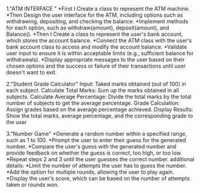 1."ATM INTERFACE "
*First I Create a class to represent the ATM machine.
*Then Design the user interface for the ATM, including options such as withdrawing, depositing, and
checking the balance.
*Implement methods for each option, such as withdraw(amount), deposit(amount), and
Balance().
*Then I Create a class to represent the user's bank account, which stores the account balance.
*Connect the ATM class with the user's bank account class to access and modify the account
balance.
*Validate user input to ensure it is within acceptable limits (e.g., sufficient balance for withdrawals).
*Display appropriate messages to the user based on their chosen options and the success or failure
of their transactions until user doesn't want to exit.

2."Student Grade Calculator"
Input: Taked marks obtained (out of 100) in each subject.
Calculate Total Marks: Sum up the marks obtained in all subjects.
Calculate Average Percentage: Divide the total marks by the total number of subjects to get the
average percentage.
Grade Calculation: Assign grades based on the average percentage achieved.
Display Results: Show the total marks, average percentage, and the corresponding grade to the user

3."Number Game"
*Generate a random number within a specified range, such as 1 to 100.
*Prompt the user to enter their guess for the generated number.
*Compare the user's guess with the generated number and provide feedback on whether the guess
is correct, too high, or too low.
*Repeat steps 2 and 3 until the user guesses the correct number.
 additional details:
*Limit the number of attempts the user has to guess the number.
*Add the option for multiple rounds, allowing the user to play again.
*Display the user's score, which can be based on the number of attempts taken or rounds won.
